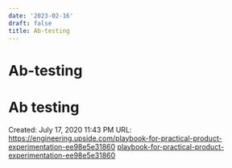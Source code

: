 ```yaml
---
date: '2023-02-16'
draft: false
title: Ab-testing
---
```


# Ab-testing

# Ab testing
Created: July 17, 2020 11:43 PM
URL: https://engineering.upside.com/playbook-for-practical-product-experimentation-ee98e5e31860
[playbook-for-practical-product-experimentation-ee98e5e31860](Ab%20testing%2044187cd5e7c54ff8a51e54b4db5586a1/playbook-for-practical-product-experimentation-ee98e5e31860)

